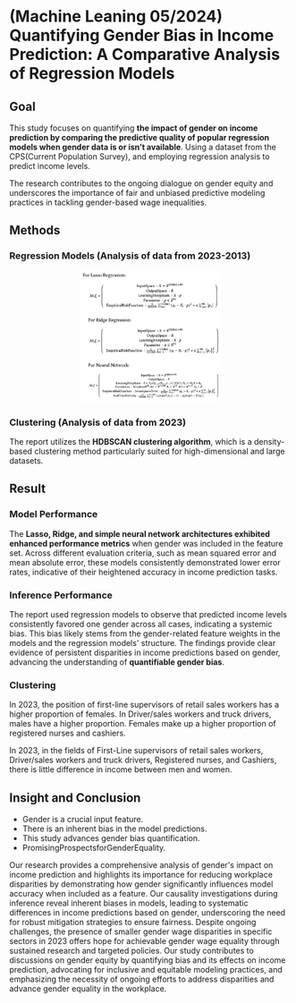 # (Machine Leaning 05/2024) Quantifying Gender Bias in Income Prediction: A Comparative Analysis of Regression Models

## Goal
This study focuses on quantifying **the impact of gender on income prediction by comparing the predictive quality of popular regression models when gender data is or isn’t available**. 
Using a dataset from the CPS(Current Population Survey), and employing regression analysis to predict income levels.

The research contributes to the ongoing dialogue on gender equity and underscores the importance of fair and unbiased predictive modeling practices in tackling gender-based wage inequalities.

## Methods
### Regression Models (Analysis of data from 2023-2013)
<div align="center">
  <img src="./Images/Model Morphisms.png" alt=" Regression Model Morphisms" width="50%" height="auto">
</div>

### Clustering (Analysis of data from 2023)
The report utilizes the **HDBSCAN clustering algorithm**, which is a density-based clustering method particularly suited for high-dimensional and large datasets.

## Result
### Model Performance
The **Lasso, Ridge, and simple neural network architectures exhibited enhanced performance metrics** when gender was included in the feature set. Across different evaluation criteria, such as mean squared error and mean absolute error, these models consistently demonstrated lower error rates, indicative of their heightened accuracy in income prediction tasks.

### Inference Performance
The report used regression models to observe that predicted income levels consistently favored one gender across all cases, indicating a systemic bias. This bias likely stems from the gender-related feature weights in the models and the regression models' structure. The findings provide clear evidence of persistent disparities in income predictions based on gender, advancing the understanding of **quantifiable gender bias**.

### Clustering
In 2023, the position of first-line supervisors of retail sales workers has a higher proportion of females. In Driver/sales workers and truck drivers, males have a higher proportion. Females make up a higher proportion of registered nurses and cashiers.

In 2023, in the fields of First-Line supervisors of retail sales workers, Driver/sales workers and truck drivers, Registered nurses, and Cashiers, there is little difference in income between men and women.

## Insight and Conclusion
* Gender is a crucial input feature.
* There is an inherent bias in the model predictions.
* This study advances gender bias quantification.
* PromisingProspectsforGenderEquality.

Our research provides a comprehensive analysis of gender's impact on income prediction and highlights its importance for reducing workplace disparities by demonstrating how gender significantly influences model accuracy when included as a feature. Our causality investigations during inference reveal inherent biases in models, leading to systematic differences in income predictions based on gender, underscoring the need for robust mitigation strategies to ensure fairness. Despite ongoing challenges, the presence of smaller gender wage disparities in specific sectors in 2023 offers hope for achievable gender wage equality through sustained research and targeted policies. Our study contributes to discussions on gender equity by quantifying bias and its effects on income prediction, advocating for inclusive and equitable modeling practices, and emphasizing the necessity of ongoing efforts to address disparities and advance gender equality in the workplace.
